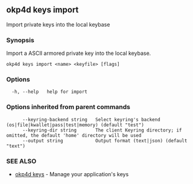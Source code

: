 ## okp4d keys import

Import private keys into the local keybase

### Synopsis

Import a ASCII armored private key into the local keybase.

```
okp4d keys import <name> <keyfile> [flags]
```

### Options

```
  -h, --help   help for import
```

### Options inherited from parent commands

```
      --keyring-backend string   Select keyring's backend (os|file|kwallet|pass|test|memory) (default "test")
      --keyring-dir string       The client Keyring directory; if omitted, the default 'home' directory will be used
      --output string            Output format (text|json) (default "text")
```

### SEE ALSO

* [okp4d keys](okp4d_keys.md)	 - Manage your application's keys
